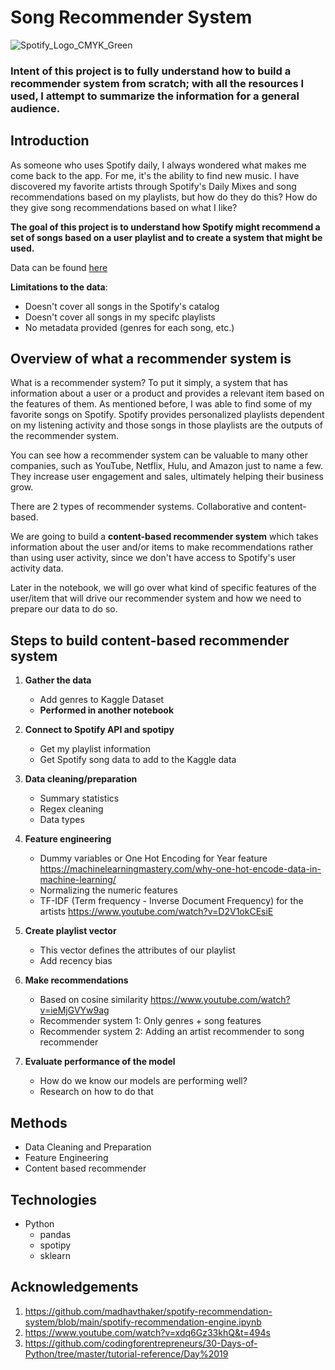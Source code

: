# Song Recommender System

![Spotify_Logo_CMYK_Green](https://user-images.githubusercontent.com/69729732/135726711-32867519-b2b9-483c-ae61-a26c3c74b550.png)
### Intent of this project is to fully understand how to build a recommender system from scratch; with all the resources I used, I attempt to summarize the information for a general audience.

## Introduction

As someone who uses Spotify daily, I always wondered what makes me come back to the app. For me, it's the ability to find new music. I have discovered my favorite artists through Spotify's Daily Mixes and song recommendations based on my playlists, but how do they do this? How do they give song recommendations based on what I like? 

**The goal of this project is to understand how Spotify might recommend a set of songs based on a user playlist and to create a system that might be used.**

Data can be found [here](https://www.kaggle.com/rodolfofigueroa/spotify-12m-songs)

**Limitations to the data**:
- Doesn't cover all songs in the Spotify's catalog
- Doesn't cover all songs in my specifc playlists
- No metadata provided (genres for each song, etc.)

## Overview of what a recommender system is

What is a recommender system? To put it simply, a system that has information about a user or a product and provides a relevant item based on the features of them. As mentioned before, I was able to find some of my favorite songs on Spotify. Spotify provides personalized playlists dependent on my listening activity and those songs in those playlists are the outputs of the recommender system.

You can see how a recommender system can be valuable to many other companies, such as YouTube, Netflix, Hulu, and Amazon just to name a few. They increase user engagement and sales, ultimately helping their business grow. 

There are 2 types of recommender systems. Collaborative and content-based. 

We are going to build a **content-based recommender system** which takes information about the user and/or items to make recommendations rather than using user activity, since we don't have access to Spotify's user activity data. 

Later in the notebook, we will go over what kind of specific features of the user/item that will drive our recommender system and how we need to prepare our data to do so. 

## Steps to build content-based recommender system
1. **Gather the data**
    - Add genres to Kaggle Dataset
    - **Performed in another notebook**
    
    
2. **Connect to Spotify API and spotipy**
    - Get my playlist information
    - Get Spotify song data to add to the Kaggle data
    
    
3. **Data cleaning/preparation**
    - Summary statistics
    - Regex cleaning
    - Data types
    
    
4. **Feature engineering**
    - Dummy variables or One Hot Encoding for Year feature https://machinelearningmastery.com/why-one-hot-encode-data-in-machine-learning/
    - Normalizing the numeric features
    - TF-IDF (Term frequency - Inverse Document Frequency) for the artists https://www.youtube.com/watch?v=D2V1okCEsiE
    
    
5. **Create playlist vector**
    - This vector defines the attributes of our playlist
    - Add recency bias
    
    
6. **Make recommendations**
    - Based on cosine similarity https://www.youtube.com/watch?v=ieMjGVYw9ag
    - Recommender system 1: Only genres + song features
    - Recommender system 2: Adding an artist recommender to song recommender
    
    
7. **Evaluate performance of the model**
    - How do we know our models are performing well?
    - Research on how to do that


## Methods
- Data Cleaning and Preparation
- Feature Engineering
- Content based recommender

## Technologies
- Python
    - pandas
    - spotipy
    - sklearn

## Acknowledgements
1. https://github.com/madhavthaker/spotify-recommendation-system/blob/main/spotify-recommendation-engine.ipynb
2. https://www.youtube.com/watch?v=xdq6Gz33khQ&t=494s
3. https://github.com/codingforentrepreneurs/30-Days-of-Python/tree/master/tutorial-reference/Day%2019
